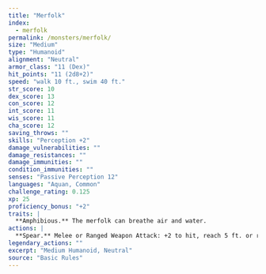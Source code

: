 ```yaml
---
title: "Merfolk"
index:
  - merfolk
permalink: /monsters/merfolk/
size: "Medium"
type: "Humanoid"
alignment: "Neutral"
armor_class: "11 (Dex)"
hit_points: "11 (2d8+2)"
speed: "walk 10 ft., swim 40 ft."
str_score: 10
dex_score: 13
con_score: 12
int_score: 11
wis_score: 11
cha_score: 12
saving_throws: ""
skills: "Perception +2"
damage_vulnerabilities: ""
damage_resistances: ""
damage_immunities: ""
condition_immunities: ""
senses: "Passive Perception 12"
languages: "Aquan, Common"
challenge_rating: 0.125
xp: 25
proficiency_bonus: "+2"
traits: |
  **Amphibious.** The merfolk can breathe air and water.
actions: |
  **Spear.** Melee or Ranged Weapon Attack: +2 to hit, reach 5 ft. or range 20/60 ft., one target. Hit: 3 (1d6) piercing damage, or 4 (1d8) piercing damage if used with two hands to make a melee attack.  
legendary_actions: ""
excerpt: "Medium Humanoid, Neutral"
source: "Basic Rules"
---
```

